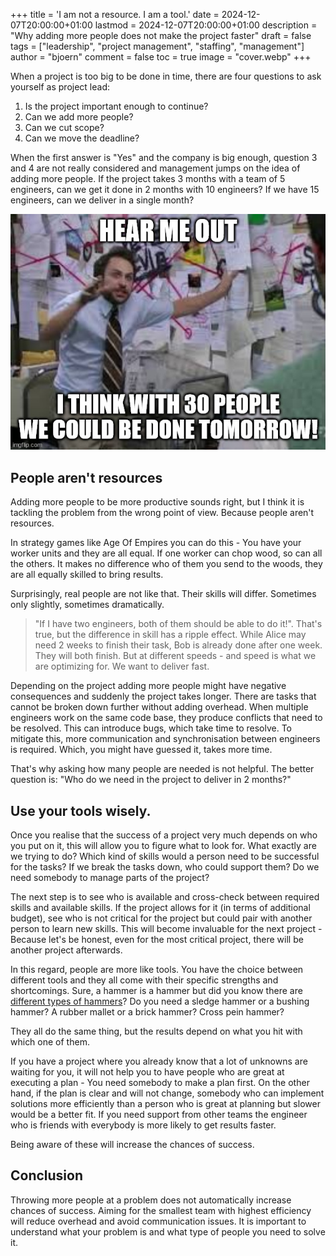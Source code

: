 +++
title = 'I am not a resource. I am a tool.'
date = 2024-12-07T20:00:00+01:00
lastmod = 2024-12-07T20:00:00+01:00
description = "Why adding more people does not make the project faster"
draft = false
tags = ["leadership", "project management", "staffing", "management"]
author = "bjoern"
comment = false
toc = true
image = "cover.webp"
+++

When a project is too big to be done in time, there are four questions to ask yourself as project lead:
1. Is the project important enough to continue?
2. Can we add more people?
3. Can we cut scope?
4. Can we move the deadline?

When the first answer is "Yes" and the company is big enough, question 3 and 4 are not 
really considered and management jumps on the idea of adding more people. 
If the project takes 3 months with a team of 5 engineers, can we get it done in 2 months with 10 engineers?
If we have 15 engineers, can we deliver in a single month?

![](meme_01.jpg)

## People aren't resources

Adding more people to be more productive sounds right, but I think it is tackling the problem from the wrong point of view.
Because people aren't resources. 

In strategy games like Age Of Empires you can do this - You have your worker units and they are all equal. 
If one worker can chop wood, so can all the others.
It makes no difference who of them you send to the woods, they are all equally skilled to bring results.

Surprisingly, real people are not like that. 
Their skills will differ. 
Sometimes only slightly, sometimes dramatically.

> "If I have two engineers, both of them should be able to do it!".
That's true, but the difference in skill has a ripple effect. 
While Alice may need 2 weeks to finish their task, Bob is already done after one week. 
They will both finish. 
But at different speeds - and speed is what we are optimizing for. 
We want to deliver fast.

Depending on the project adding more people might have negative consequences and suddenly the project takes longer. 
There are tasks that cannot be broken down further without adding overhead. 
When multiple engineers work on the same code base, they produce conflicts that need to be resolved. 
This can introduce bugs, which take time to resolve. 
To mitigate this, more communication and synchronisation between engineers is required.
Which, you might have guessed it, takes more time.

That's why asking how many people are needed is not helpful.
The better question is: "Who do we need in the project to deliver in 2 months?"

## Use your tools wisely.

Once you realise that the success of a project very much depends on who you put on it, 
this will allow you to figure what to look for.
What exactly are we trying to do? 
Which kind of skills would a person need to be successful for the tasks?
If we break the tasks down, who could support them? 
Do we need somebody to manage parts of the project?

The next step is to see who is available and cross-check between required skills and available skills. 
If the project allows for it (in terms of additional budget), see who is not critical for the project 
but could pair with another person to learn new skills.
This will become invaluable for the next project - Because let's be honest, even for the most critical project, there will be another project afterwards.

In this regard, people are more like tools. 
You have the choice between different tools and they all come with their specific strengths and shortcomings. 
Sure, a hammer is a hammer but did you know there are [different types of hammers](https://en.wikipedia.org/wiki/Hammer)?
Do you need a sledge hammer or a bushing hammer?
A rubber mallet or a brick hammer?
Cross pein hammer?

They all do the same thing, but the results depend on what you hit with which one of them. 

If you have a project where you already know that a lot of unknowns are waiting for you, it will not help you 
to have people who are great at executing a plan - You need somebody to make a plan first. 
On the other hand, if the plan is clear and will not change, somebody who can implement solutions more efficiently 
than a person who is great at planning but slower would be a better fit.
If you need support from other teams the engineer who is friends with everybody is more likely to get results faster.

Being aware of these will increase the chances of success.

## Conclusion

Throwing more people at a problem does not automatically increase chances of success. 
Aiming for the smallest team with highest efficiency will reduce overhead and avoid communication issues.
It is important to understand what your problem is and what type of people you need to solve it.